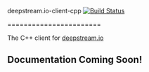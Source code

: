 deepstream.io-client-cpp [![Build Status](https://travis-ci.org/deepstreamIO/deepstream.io-client-cpp.svg?branch=master)](https://travis-ci.org/deepstreamIO/deepstream.io-client-cpp)

=======================

The C++ client for [deepstream.io](http://deepstream.io/)

## Documentation Coming Soon!
